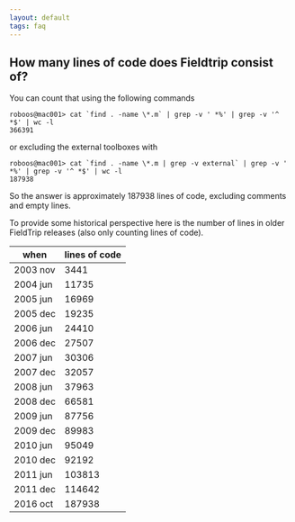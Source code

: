 ```yaml
---
layout: default
tags: faq
---
```


## How many lines of code does Fieldtrip consist of?

You can count that using the following commands

    roboos@mac001> cat `find . -name \*.m` | grep -v ' *%' | grep -v '^ *$' | wc -l
    366391

or excluding the external toolboxes with
    
    roboos@mac001> cat `find . -name \*.m | grep -v external` | grep -v ' *%' | grep -v '^ *$' | wc -l
    187938

So the answer is approximately 187938 lines of code, excluding comments and empty lines.

To provide some historical perspective here is the number of lines in older FieldTrip releases (also only counting lines of code).

 | when     | lines of code | 
 | ----     | ------------- | 
 | 2003 nov | 3441          | 
 | 2004 jun | 11735         | 
 | 2005 jun | 16969         | 
 | 2005 dec | 19235         | 
 | 2006 jun | 24410         | 
 | 2006 dec | 27507         | 
 | 2007 jun | 30306         | 
 | 2007 dec | 32057         | 
 | 2008 jun | 37963         | 
 | 2008 dec | 66581         | 
 | 2009 jun | 87756         | 
 | 2009 dec | 89983         | 
 | 2010 jun | 95049         | 
 | 2010 dec | 92192         | 
 | 2011 jun | 103813        | 
 | 2011 dec | 114642        | 
 | 2016 oct | 187938        | 

